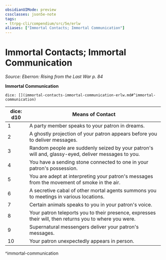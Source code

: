 ```yaml
---
obsidianUIMode: preview
cssclasses: json5e-note
tags:
- ttrpg-cli/compendium/src/5e/erlw
aliases: ["Immortal Contacts; Immortal Communication"]
---
```

# Immortal Contacts; Immortal Communication
*Source: Eberron: Rising from the Last War p. 84* 

**Immortal Communication**

`dice: [](immortal-contacts-immortal-communication-erlw.md#^immortal-communication)`

| dice: d10 | Means of Contact |
|-----------|------------------|
| 1 | A party member speaks to your patron in dreams. |
| 2 | A ghostly projection of your patron appears before you to deliver messages. |
| 3 | Random people are suddenly seized by your patron's will and, glassy-eyed, deliver messages to you. |
| 4 | You have a sending stone connected to one in your patron's possession. |
| 5 | You are adept at interpreting your patron's messages from the movement of smoke in the air. |
| 6 | A secretive cabal of other mortal agents summons you to meetings in various locations. |
| 7 | Certain animals speaks to you in your patron's voice. |
| 8 | Your patron teleports you to their presence, expresses their will, then returns you to where you were. |
| 9 | Supernatural messengers deliver your patron's messages. |
| 10 | Your patron unexpectedly appears in person. |
^immortal-communication